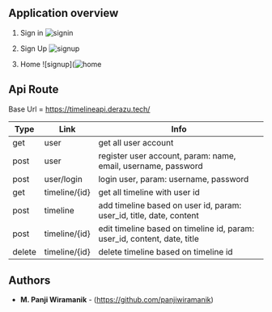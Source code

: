 ## Application overview

1. Sign in
![signin](https://user-images.githubusercontent.com/36139351/54079131-fb835b80-4308-11e9-94f4-f48888380d1a.png) 

2. Sign Up
![signup](https://user-images.githubusercontent.com/36139351/54079129-faeac500-4308-11e9-8a51-b4d5a1990430.png)

3. Home
![signup](![home](https://user-images.githubusercontent.com/36139351/54079130-fb835b80-4308-11e9-94c1-80d80d40f5f5.png)

## Api Route

Base Url = https://timelineapi.derazu.tech/

| Type | Link | Info | 
|------|------|------|
| get | user | get all user account |
| post | user | register user account, param: name, email, username, password |
| post | user/login | login user, param: username, password |
| get | timeline/{id} | get all timeline with user id |
| post | timeline | add timeline based on user id, param: user_id, title, date, content |
| post | timeline/{id} | edit timeline based on timeline id, param: user_id, content, date, title |
| delete | timeline/{id} | delete timeline based on timeline id |

## Authors

* **M. Panji Wiramanik** - (https://github.com/panjiwiramanik)